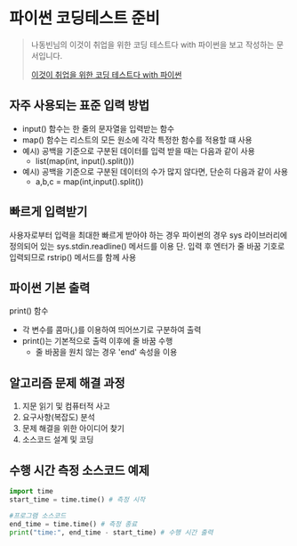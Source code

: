 # 파이썬 코딩테스트 준비

> 나동빈님의 이것이 취업을 위한 코딩 테스트다 with 파이썬을 보고 작성하는 문서입니다.
>
> [이것이 취업을 위한 코딩 테스트다 with 파이썬](https://www.youtube.com/watch?v=m-9pAwq1o3w&list=PLRx0vPvlEmdAghTr5mXQxGpHjWqSz0dgC)

## 자주 사용되는 표준 입력 방법

- input() 함수는 한 줄의 문자열을 입력받는 함수
- map() 함수는 리스트의 모든 원소에 각각 특정한 함수를 적용할 떄 사용
- 예시) 공백을 기준으로 구분된 데이터를 입력 받을 때는 다음과 같이 사용
  - list(map(int, input().split()))
- 예시) 공백을 기준으로 구분된 데이터의 수가 많지 않다면, 단순히 다음과 같이 사용
  - a,b,c = map(int,input().split())

## 빠르게 입력받기
사용자로부터 입력을 최대한 빠르게 받아야 하는 경우
파이썬의 경우 sys 라이브러리에 정의되어 있는 sys.stdin.readline() 메서드를 이용
단. 입력 후 엔터가 줄 바꿈 기호로 입력되므로 rstrip() 메서드를 함께 사용

## 파이썬 기본 출력
print() 함수
- 각 변수를 콤마(,)를 이용하여 띄어쓰기로 구분하여 출력
- print()는 기본적으로 출력 이후에 줄 바꿈 수행
    - 줄 바꿈을 원치 않는 경우 'end' 속성을 이용

## 알고리즘 문제 해결 과정
1. 지문 읽기 및 컴퓨터적 사고
2. 요구사항(복잡도) 분석
3. 문제 해결을 위한 아이디어 찾기
4. 소스코드 설계 및 코딩

## 수행 시간 측정 소스코드 예제
```py
import time
start_time = time.time() # 측정 시작

#프로그램 소스코드
end_time = time.time() # 측정 종료
print("time:", end_time - start_time) # 수행 시간 출력
```